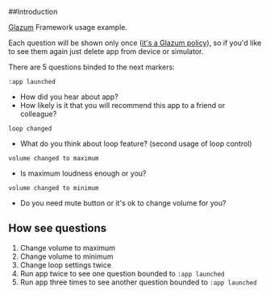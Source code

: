 ##Introduction

 [Glazum](http://www.glazum.com/) Framework usage example.

Each question will be shown only once ([it's a Glazum policy](http://www.glazum.com/docs/faq#quesiton-appear-only-once)), so if you'd like to see them again just delete app from device or simulator.

There are 5 questions binded to the next markers:

`:app launched`

* How did you hear about app?
* How likely is it that you will recommend this app to a friend or colleague?
	
`loop changed`

* What do you think about loop feature? (second usage of loop control)
	
`volume changed to maximum`

* Is maximum loudness enough or you?

`volume changed to minimum`

* Do you need mute button or it's ok to change volume for you?


## How see questions

1. Change volume to maximum
2. Change volume to minimum
3. Change loop settings twice
4. Run app twice to see one question bounded to `:app launched`
5. Run app three times to see another question bounded to `:app launched`
